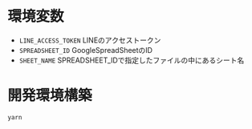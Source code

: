 # 環境変数

* `LINE_ACCESS_TOKEN` LINEのアクセストークン
* `SPREADSHEET_ID` GoogleSpreadSheetのID
* `SHEET_NAME` SPREADSHEET_IDで指定したファイルの中にあるシート名

# 開発環境構築

`yarn`

